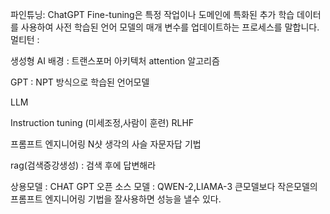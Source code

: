 
파인튜닝: ChatGPT Fine-tuning은 특정 작업이나 도메인에 특화된 추가 학습 데이터를 사용하여 사전 학습된 언어 모델의 매개 변수를 업데이트하는 프로세스를 말합니다.
멀티턴 : 

생성형 AI 배경 : 트랜스포머 아키텍처
attention 알고리즘

GPT : NPT 방식으로 학습된 언어모델

LLM

Instruction tuning (미세조정,사람이 훈련)
RLHF 


프롬프트 엔지니어링
N샷
생각의 사슬 
자문자답 기법

rag(검색증강생성) : 검색 후에 답변해라

상용모델 : CHAT GPT
오픈 소스 모델 : QWEN-2,LIAMA-3 
큰모델보다 작은모델의 프롬프트 엔지니어링 기법을 잘사용하면 성능을 낼수 있다.


